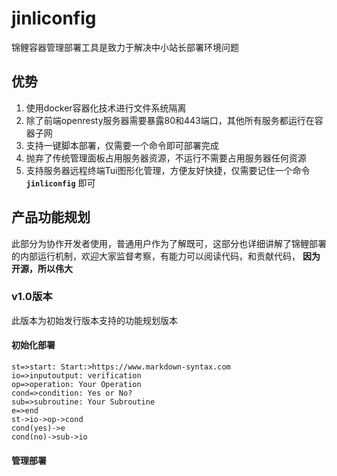 # jinliconfig

锦鲤容器管理部署工具是致力于解决中小站长部署环境问题

## 优势

1. 使用docker容器化技术进行文件系统隔离
2. 除了前端openresty服务器需要暴露80和443端口，其他所有服务都运行在容器子网
3. 支持一键脚本部署，仅需要一个命令即可部署完成
4. 抛弃了传统管理面板占用服务器资源，不运行不需要占用服务器任何资源
5. 支持服务器远程终端Tui图形化管理，方便友好快捷，仅需要记住一个命令 **`jinliconfig`** 即可

## 产品功能规划

此部分为协作开发者使用，普通用户作为了解既可，这部分也详细讲解了锦鲤部署的内部运行机制，欢迎大家监督考察，有能力可以阅读代码，和贡献代码， **因为开源，所以伟大**

### v1.0版本

此版本为初始发行版本支持的功能规划版本

#### 初始化部署

```flow
st=>start: Start:>https://www.markdown-syntax.com
io=>inputoutput: verification
op=>operation: Your Operation
cond=>condition: Yes or No?
sub=>subroutine: Your Subroutine
e=>end
st->io->op->cond
cond(yes)->e
cond(no)->sub->io
```

#### 管理部署

